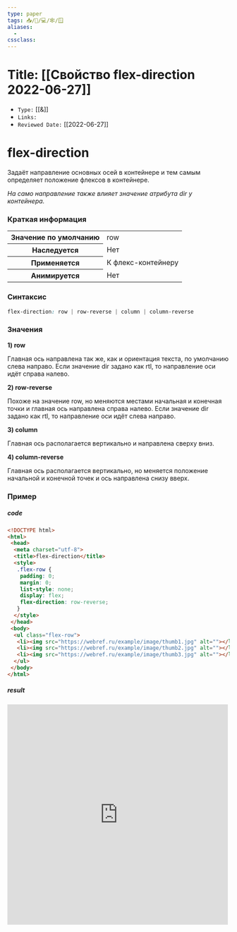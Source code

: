 ```yaml
---
type: paper
tags: 📥️/📜️/💻/🕸/🪟
aliases:
  - 
cssclass: 
---
```




# Title: **[[Свойство flex-direction 2022-06-27]]**
- `Type:` [[&]]
- `Links:`
- `Reviewed Date:` [[2022-06-27]]

# flex-direction

Задаёт направление основных осей в контейнере и тем самым определяет положение флексов в контейнере.

_На само направление также влияет значение атрибута dir у контейнера._

### Краткая информация
<table>
	<tbody>
		<tr>
			<th>Значение по умолчанию</th>
			<td>row</td>
		</tr>
		<tr>
			<th>Наследуется</th>
			<td>Нет</td>
		</tr>
		<tr>
			<th>Применяется</th>
			<td>К флекс-контейнеру</td>
		</tr>
		<tr>
			<th>Анимируется</th>
			<td>Нет</td>
		</tr>
	</tbody>
</table>

### Синтаксис
```css
flex-direction: row | row-reverse | column | column-reverse
```

### Значения
__1) row__

Главная ось направлена так же, как и ориентация текста, по умолчанию слева направо. Если значение dir задано как rtl, то направление оси идёт справа налево.

__2) row-reverse__

Похоже на значение row, но меняются местами начальная и конечная точки и главная ось направлена справа налево. Если значение dir задано как rtl, то направление оси идёт слева направо.

__3) column__

Главная ось располагается вертикально и направлена сверху вниз.

__4) column-reverse__

Главная ось располагается вертикально, но меняется положение начальной и конечной точек и ось направлена снизу вверх.

### Пример
##### code
```html
<!DOCTYPE html>
<html>
 <head>
  <meta charset="utf-8">
  <title>flex-direction</title>
  <style>
   .flex-row {
    padding: 0;
    margin: 0;
    list-style: none;
    display: flex;
    flex-direction: row-reverse;
   }
  </style>
 </head>
 <body>
  <ul class="flex-row">
   <li><img src="https://webref.ru/example/image/thumb1.jpg" alt=""></li>
   <li><img src="https://webref.ru/example/image/thumb2.jpg" alt=""></li>
   <li><img src="https://webref.ru/example/image/thumb3.jpg" alt=""></li>
  </ul> 
 </body>
</html>
```

##### result
<iframe src="http://localhost:50000/flex-direction.html" style="background: white; border: none; width: 500px; height: 500px;"/></iframe>

